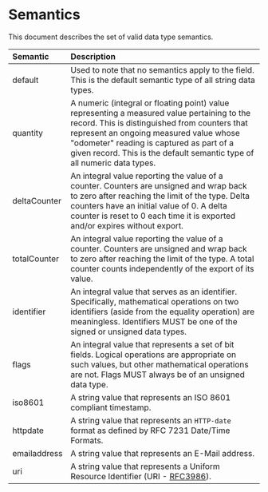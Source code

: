 # Semantics

This document describes the set of valid data type semantics.

Semantic | Description
:---|:---
default | Used to note that no semantics apply to the field. This is the default semantic type of all string data types.
quantity | A numeric (integral or floating point) value representing a measured value pertaining to the record. This is distinguished from counters that represent an ongoing measured value whose "odometer" reading is captured as part of a given record. This is the default semantic type of all numeric data types.
deltaCounter | An integral value reporting the value of a counter. Counters are unsigned and wrap back to zero after reaching the limit of the type. Delta counters have an initial value of 0. A delta counter is reset to 0 each time it is exported and/or expires without export.
totalCounter | An integral value reporting the value of a counter. Counters are unsigned and wrap back to zero after reaching the limit of the type. A total counter counts independently of the export of its value.
identifier | An integral value that serves as an identifier. Specifically, mathematical operations on two identifiers (aside from the equality operation) are meaningless. Identifiers MUST be one of the signed or unsigned data types.
flags | An integral value that represents a set of bit fields. Logical operations are appropriate on such values, but other mathematical operations are not. Flags MUST always be of an unsigned data type.
iso8601 | A string value that represents an ISO 8601 compliant timestamp.
httpdate | A string value that represents an `HTTP-date` format as defined by RFC 7231 Date/Time Formats.
emailaddress | A string value that represents an E-Mail address.
uri | A string value that represents a Uniform Resource Identifier (URI - [RFC3986](https://tools.ietf.org/html/rfc3986)).
